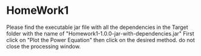 # HomeWork1
Please find the executable jar file with all the dependencies in the Target folder with the name of "Homework1-1.0.0-jar-with-dependencies.jar"
First click on "Plot the Power Equation"
then click on the desired method. do not close the processing window.
